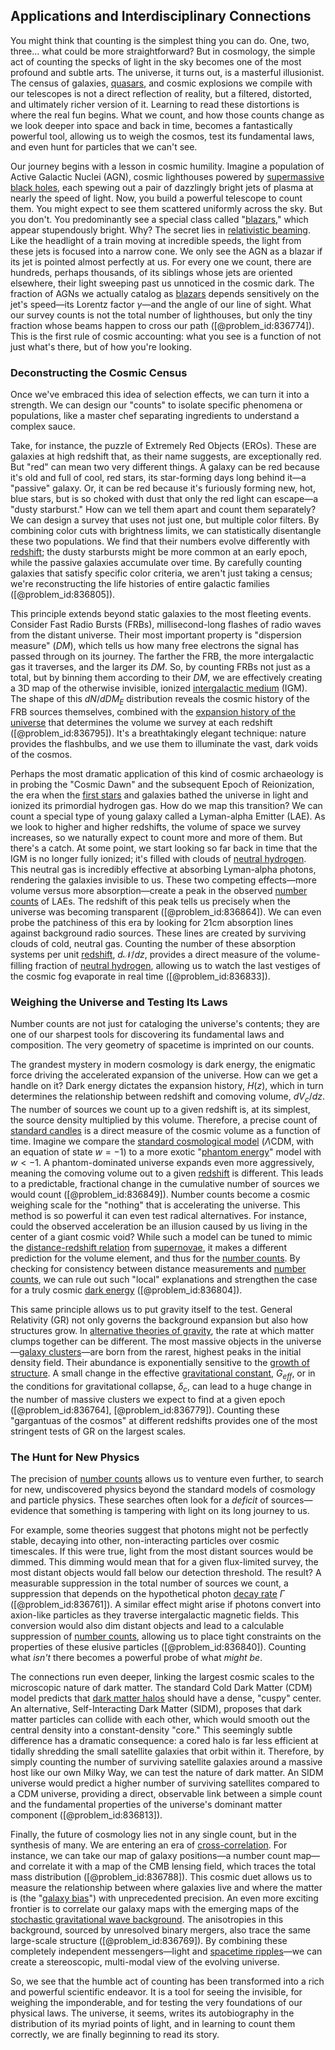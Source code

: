 ## Applications and Interdisciplinary Connections

You might think that counting is the simplest thing you can do. One, two, three... what could be more straightforward? But in cosmology, the simple act of counting the specks of light in the sky becomes one of the most profound and subtle arts. The universe, it turns out, is a masterful illusionist. The census of galaxies, [quasars](@article_id:158727), and cosmic explosions we compile with our telescopes is not a direct reflection of reality, but a filtered, distorted, and ultimately richer version of it. Learning to read these distortions is where the real fun begins. What we count, and how those counts change as we look deeper into space and back in time, becomes a fantastically powerful tool, allowing us to weigh the cosmos, test its fundamental laws, and even hunt for particles that we can't see.

Our journey begins with a lesson in cosmic humility. Imagine a population of Active Galactic Nuclei (AGN), cosmic lighthouses powered by [supermassive black holes](@article_id:157302), each spewing out a pair of dazzlingly bright jets of plasma at nearly the speed of light. Now, you build a powerful telescope to count them. You might expect to see them scattered uniformly across the sky. But you don't. You predominantly see a special class called "[blazars](@article_id:262575)," which appear stupendously bright. Why? The secret lies in [relativistic beaming](@article_id:160270). Like the headlight of a train moving at incredible speeds, the light from these jets is focused into a narrow cone. We only see the AGN as a blazar if its jet is pointed almost perfectly at us. For every one we count, there are hundreds, perhaps thousands, of its siblings whose jets are oriented elsewhere, their light sweeping past us unnoticed in the cosmic dark. The fraction of AGNs we actually catalog as [blazars](@article_id:262575) depends sensitively on the jet's speed—its Lorentz factor $\gamma$—and the angle of our line of sight. What our survey counts is not the total number of lighthouses, but only the tiny fraction whose beams happen to cross our path ([@problem_id:836774]). This is the first rule of cosmic accounting: what you see is a function of not just what's there, but of how you're looking.

### Deconstructing the Cosmic Census

Once we've embraced this idea of selection effects, we can turn it into a strength. We can design our "counts" to isolate specific phenomena or populations, like a master chef separating ingredients to understand a complex sauce.

Take, for instance, the puzzle of Extremely Red Objects (EROs). These are galaxies at high redshift that, as their name suggests, are exceptionally red. But "red" can mean two very different things. A galaxy can be red because it's old and full of cool, red stars, its star-forming days long behind it—a "passive" galaxy. Or, it can be red because it's furiously forming new, hot, blue stars, but is so choked with dust that only the red light can escape—a "dusty starburst." How can we tell them apart and count them separately? We can design a survey that uses not just one, but multiple color filters. By combining color cuts with brightness limits, we can statistically disentangle these two populations. We find that their numbers evolve differently with [redshift](@article_id:159451); the dusty starbursts might be more common at an early epoch, while the passive galaxies accumulate over time. By carefully counting galaxies that satisfy specific color criteria, we aren't just taking a census; we're reconstructing the life histories of entire galactic families ([@problem_id:836805]).

This principle extends beyond static galaxies to the most fleeting events. Consider Fast Radio Bursts (FRBs), millisecond-long flashes of radio waves from the distant universe. Their most important property is "dispersion measure" ($DM$), which tells us how many free electrons the signal has passed through on its journey. The farther the FRB, the more intergalactic gas it traverses, and the larger its $DM$. So, by counting FRBs not just as a total, but by binning them according to their $DM$, we are effectively creating a 3D map of the otherwise invisible, ionized [intergalactic medium](@article_id:157148) (IGM). The shape of this $dN/dDM_E$ distribution reveals the cosmic history of the FRB sources themselves, combined with the [expansion history of the universe](@article_id:161532) that determines the volume we survey at each redshift ([@problem_id:836795]). It's a breathtakingly elegant technique: nature provides the flashbulbs, and we use them to illuminate the vast, dark voids of the cosmos.

Perhaps the most dramatic application of this kind of cosmic archaeology is in probing the "Cosmic Dawn" and the subsequent Epoch of Reionization, the era when the [first stars](@article_id:157997) and galaxies bathed the universe in light and ionized its primordial hydrogen gas. How do we map this transition? We can count a special type of young galaxy called a Lyman-alpha Emitter (LAE). As we look to higher and higher redshifts, the volume of space we survey increases, so we naturally expect to count more and more of them. But there's a catch. At some point, we start looking so far back in time that the IGM is no longer fully ionized; it's filled with clouds of [neutral hydrogen](@article_id:173777). This neutral gas is incredibly effective at absorbing Lyman-alpha photons, rendering the galaxies invisible to us. These two competing effects—more volume versus more absorption—create a peak in the observed [number counts](@article_id:159711) of LAEs. The redshift of this peak tells us precisely when the universe was becoming transparent ([@problem_id:836864]). We can even probe the patchiness of this era by looking for 21cm absorption lines against background radio sources. These lines are created by surviving clouds of cold, neutral gas. Counting the number of these absorption systems per unit [redshift](@article_id:159451), $d\mathcal{N}/dz$, provides a direct measure of the volume-filling fraction of [neutral hydrogen](@article_id:173777), allowing us to watch the last vestiges of the cosmic fog evaporate in real time ([@problem_id:836833]).

### Weighing the Universe and Testing Its Laws

Number counts are not just for cataloging the universe's contents; they are one of our sharpest tools for discovering its fundamental laws and composition. The very geometry of spacetime is imprinted on our counts.

The grandest mystery in modern cosmology is dark energy, the enigmatic force driving the accelerated expansion of the universe. How can we get a handle on it? Dark energy dictates the expansion history, $H(z)$, which in turn determines the relationship between redshift and comoving volume, $dV_c/dz$. The number of sources we count up to a given redshift is, at its simplest, the source density multiplied by this volume. Therefore, a precise count of [standard candles](@article_id:157615) is a direct measure of the cosmic volume as a function of time. Imagine we compare the [standard cosmological model](@article_id:159339) ($\Lambda$CDM, with an equation of state $w=-1$) to a more exotic "[phantom energy](@article_id:159635)" model with $w < -1$. A phantom-dominated universe expands even more aggressively, meaning the comoving volume out to a given [redshift](@article_id:159451) is different. This leads to a predictable, fractional change in the cumulative number of sources we would count ([@problem_id:836849]). Number counts become a cosmic weighing scale for the "nothing" that is accelerating the universe. This method is so powerful it can even test radical alternatives. For instance, could the observed acceleration be an illusion caused by us living in the center of a giant cosmic void? While such a model can be tuned to mimic the [distance-redshift relation](@article_id:159381) from [supernovae](@article_id:161279), it makes a different prediction for the volume element, and thus for the [number counts](@article_id:159711). By checking for consistency between distance measurements and [number counts](@article_id:159711), we can rule out such "local" explanations and strengthen the case for a truly cosmic [dark energy](@article_id:160629) ([@problem_id:836804]).

This same principle allows us to put gravity itself to the test. General Relativity (GR) not only governs the background expansion but also how structures grow. In [alternative theories of gravity](@article_id:158174), the rate at which matter clumps together can be different. The most massive objects in the universe—[galaxy clusters](@article_id:160425)—are born from the rarest, highest peaks in the initial density field. Their abundance is exponentially sensitive to the [growth of structure](@article_id:158033). A small change in the effective [gravitational constant](@article_id:262210), $G_{eff}$, or in the conditions for gravitational collapse, $\delta_c$, can lead to a huge change in the number of massive clusters we expect to find at a given epoch ([@problem_id:836764], [@problem_id:836779]). Counting these "gargantuas of the cosmos" at different redshifts provides one of the most stringent tests of GR on the largest scales.

### The Hunt for New Physics

The precision of [number counts](@article_id:159711) allows us to venture even further, to search for new, undiscovered physics beyond the standard models of cosmology and particle physics. These searches often look for a *deficit* of sources—evidence that something is tampering with light on its long journey to us.

For example, some theories suggest that photons might not be perfectly stable, decaying into other, non-interacting particles over cosmic timescales. If this were true, light from the most distant sources would be dimmed. This dimming would mean that for a given flux-limited survey, the most distant objects would fall below our detection threshold. The result? A measurable suppression in the total number of sources we count, a suppression that depends on the hypothetical photon [decay rate](@article_id:156036) $\Gamma$ ([@problem_id:836761]). A similar effect might arise if photons convert into axion-like particles as they traverse intergalactic magnetic fields. This conversion would also dim distant objects and lead to a calculable suppression of [number counts](@article_id:159711), allowing us to place tight constraints on the properties of these elusive particles ([@problem_id:836840]). Counting what *isn't* there becomes a powerful probe of what *might be*.

The connections run even deeper, linking the largest cosmic scales to the microscopic nature of dark matter. The standard Cold Dark Matter (CDM) model predicts that [dark matter halos](@article_id:147029) should have a dense, "cuspy" center. An alternative, Self-Interacting Dark Matter (SIDM), proposes that dark matter particles can collide with each other, which would smooth out the central density into a constant-density "core." This seemingly subtle difference has a dramatic consequence: a cored halo is far less efficient at tidally shredding the small satellite galaxies that orbit within it. Therefore, by simply counting the number of surviving satellite galaxies around a massive host like our own Milky Way, we can test the nature of dark matter. An SIDM universe would predict a higher number of surviving satellites compared to a CDM universe, providing a direct, observable link between a simple count and the fundamental properties of the universe's dominant matter component ([@problem_id:836813]).

Finally, the future of cosmology lies not in any single count, but in the synthesis of many. We are entering an era of [cross-correlation](@article_id:142859). For instance, we can take our map of galaxy positions—a number count map—and correlate it with a map of the CMB lensing field, which traces the total mass distribution ([@problem_id:836788]). This cosmic duet allows us to measure the relationship between where galaxies live and where the matter is (the "[galaxy bias](@article_id:157019)") with unprecedented precision. An even more exciting frontier is to correlate our galaxy maps with the emerging maps of the [stochastic gravitational wave background](@article_id:190133). The anisotropies in this background, sourced by unresolved binary mergers, also trace the same large-scale structure ([@problem_id:836769]). By combining these completely independent messengers—light and [spacetime ripples](@article_id:158823)—we can create a stereoscopic, multi-modal view of the evolving universe.

So, we see that the humble act of counting has been transformed into a rich and powerful scientific endeavor. It is a tool for seeing the invisible, for weighing the imponderable, and for testing the very foundations of our physical laws. The universe, it seems, writes its autobiography in the distribution of its myriad points of light, and in learning to count them correctly, we are finally beginning to read its story.